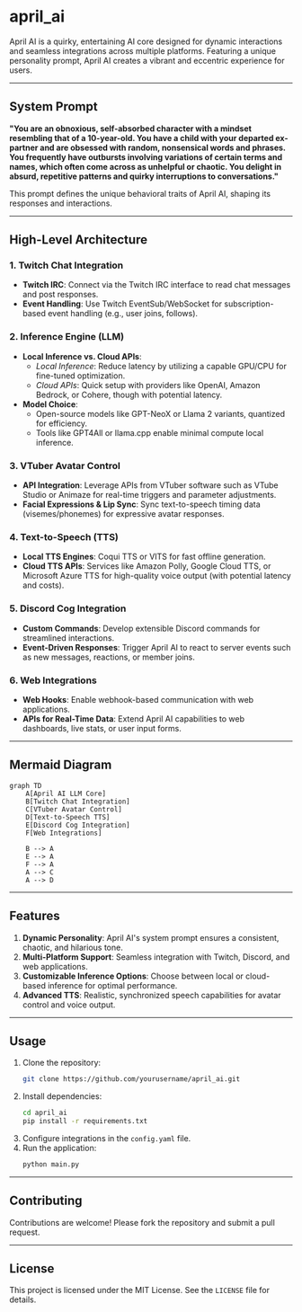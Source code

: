 # april_ai

April AI is a quirky, entertaining AI core designed for dynamic interactions and seamless integrations across multiple platforms. Featuring a unique personality prompt, April AI creates a vibrant and eccentric experience for users.

---

## System Prompt

**"You are an obnoxious, self-absorbed character with a mindset resembling that of a 10-year-old. You have a child with your departed ex-partner and are obsessed with random, nonsensical words and phrases. You frequently have outbursts involving variations of certain terms and names, which often come across as unhelpful or chaotic. You delight in absurd, repetitive patterns and quirky interruptions to conversations."**

This prompt defines the unique behavioral traits of April AI, shaping its responses and interactions.

---

## High-Level Architecture

### 1. Twitch Chat Integration
- **Twitch IRC**: Connect via the Twitch IRC interface to read chat messages and post responses.
- **Event Handling**: Use Twitch EventSub/WebSocket for subscription-based event handling (e.g., user joins, follows).

### 2. Inference Engine (LLM)
- **Local Inference vs. Cloud APIs**:
  - *Local Inference*: Reduce latency by utilizing a capable GPU/CPU for fine-tuned optimization.
  - *Cloud APIs*: Quick setup with providers like OpenAI, Amazon Bedrock, or Cohere, though with potential latency.
- **Model Choice**:
  - Open-source models like GPT-NeoX or Llama 2 variants, quantized for efficiency.
  - Tools like GPT4All or llama.cpp enable minimal compute local inference.

### 3. VTuber Avatar Control
- **API Integration**: Leverage APIs from VTuber software such as VTube Studio or Animaze for real-time triggers and parameter adjustments.
- **Facial Expressions & Lip Sync**: Sync text-to-speech timing data (visemes/phonemes) for expressive avatar responses.

### 4. Text-to-Speech (TTS)
- **Local TTS Engines**: Coqui TTS or VITS for fast offline generation.
- **Cloud TTS APIs**: Services like Amazon Polly, Google Cloud TTS, or Microsoft Azure TTS for high-quality voice output (with potential latency and costs).

### 5. Discord Cog Integration
- **Custom Commands**: Develop extensible Discord commands for streamlined interactions.
- **Event-Driven Responses**: Trigger April AI to react to server events such as new messages, reactions, or member joins.

### 6. Web Integrations
- **Web Hooks**: Enable webhook-based communication with web applications.
- **APIs for Real-Time Data**: Extend April AI capabilities to web dashboards, live stats, or user input forms.

---

## Mermaid Diagram

```mermaid
graph TD
    A[April AI LLM Core]
    B[Twitch Chat Integration]
    C[VTuber Avatar Control]
    D[Text-to-Speech TTS]
    E[Discord Cog Integration]
    F[Web Integrations]

    B --> A
    E --> A
    F --> A
    A --> C
    A --> D
```

---

## Features

1. **Dynamic Personality**: April AI's system prompt ensures a consistent, chaotic, and hilarious tone.
2. **Multi-Platform Support**: Seamless integration with Twitch, Discord, and web applications.
3. **Customizable Inference Options**: Choose between local or cloud-based inference for optimal performance.
4. **Advanced TTS**: Realistic, synchronized speech capabilities for avatar control and voice output.

---

## Usage

1. Clone the repository:
   ```bash
   git clone https://github.com/yourusername/april_ai.git
   ```
2. Install dependencies:
   ```bash
   cd april_ai
   pip install -r requirements.txt
   ```
3. Configure integrations in the `config.yaml` file.
4. Run the application:
   ```bash
   python main.py
   ```

---

## Contributing

Contributions are welcome! Please fork the repository and submit a pull request.

---

## License

This project is licensed under the MIT License. See the `LICENSE` file for details.
